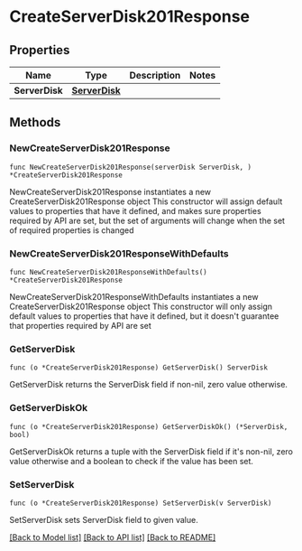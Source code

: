# CreateServerDisk201Response

## Properties

Name | Type | Description | Notes
------------ | ------------- | ------------- | -------------
**ServerDisk** | [**ServerDisk**](ServerDisk.md) |  | 

## Methods

### NewCreateServerDisk201Response

`func NewCreateServerDisk201Response(serverDisk ServerDisk, ) *CreateServerDisk201Response`

NewCreateServerDisk201Response instantiates a new CreateServerDisk201Response object
This constructor will assign default values to properties that have it defined,
and makes sure properties required by API are set, but the set of arguments
will change when the set of required properties is changed

### NewCreateServerDisk201ResponseWithDefaults

`func NewCreateServerDisk201ResponseWithDefaults() *CreateServerDisk201Response`

NewCreateServerDisk201ResponseWithDefaults instantiates a new CreateServerDisk201Response object
This constructor will only assign default values to properties that have it defined,
but it doesn't guarantee that properties required by API are set

### GetServerDisk

`func (o *CreateServerDisk201Response) GetServerDisk() ServerDisk`

GetServerDisk returns the ServerDisk field if non-nil, zero value otherwise.

### GetServerDiskOk

`func (o *CreateServerDisk201Response) GetServerDiskOk() (*ServerDisk, bool)`

GetServerDiskOk returns a tuple with the ServerDisk field if it's non-nil, zero value otherwise
and a boolean to check if the value has been set.

### SetServerDisk

`func (o *CreateServerDisk201Response) SetServerDisk(v ServerDisk)`

SetServerDisk sets ServerDisk field to given value.



[[Back to Model list]](../README.md#documentation-for-models) [[Back to API list]](../README.md#documentation-for-api-endpoints) [[Back to README]](../README.md)


